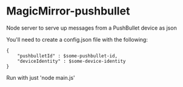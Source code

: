 # MagicMirror-pushbullet
Node server to serve up messages from a PushBullet device as json

You'll need to create a config.json file with the following:

```
{
	"pushbulletId" : $some-pushbullet-id,
	"deviceIdentity" : $some-device-identity
}
```

Run with just 'node main.js'
